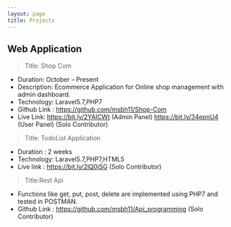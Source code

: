 ```yaml
---
layout: page
title: Projects
---
```


## Web Application
> Title: Shop Com
* Duration: October – Present
* Description: Ecommerce Application for Online shop management with
admin dashboard.
* Technology: Laravel5.7,PHP7
* Github Link : https://github.com/msbh11/Shop-Com
* Live Link: https://bit.ly/2YAICWt (Admin Panel)
https://bit.ly/34epnU4 (User Panel) (Solo Contributor)
>
> Title: TodoList Application
* Duration : 2 weeks
* Technology: Laravel5.7,PHP7,HTML5
* Live link : https://bit.ly/2lQ0jSG (Solo Contributor)
>
> Title:Rest Api
* Functions like get, put, post, delete are implemented using PHP7 and tested
in POSTMAN.
* Github Link : https://github.com/msbh11/Api_programming (Solo Contributor)
